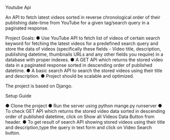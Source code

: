 Youtube Api

An API to fetch latest videos sorted in reverse chronological order of their publishing date-time from YouTube for a given tag/search query in a paginated response.

Project Goals:
● Use YouTube API to fetch list of videos of certain search keyword for fetching the latest videos for a predefined search query and store the data of videos (specifically these fields - Video title, description, publishing datetime, thumbnails URLs and any other fields you require) in a database
with proper indexes.
● A GET API which returns the stored video data in a paginated response sorted in
descending order of published datetime.
● A basic search API to search the stored videos using their title and description.
● Project should be scalable and optimized.


The project is based on Django.

Setup Guide

● Clone the project
● Run the server using python mange.py runserver
● To check GET API which returns the stored video data sorted in descending order of published datetime, click on Show all Videos Data Button from header.
● To get result of search API showing stored videos using their title and description,type the query in text form and click on Video Search button.